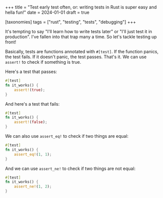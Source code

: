 +++
title = "Test early test often, or: writing tests in Rust is super easy and hella fun!"
date = 2024-01-01
draft = true

[taxonomies]
tags = ["rust", "testing", "tests", "debugging"]
+++

It's tempting to say "I'll learn how to write tests later" or "I'll just test it in production". I've fallen into that trap many a time. So let's tackle testing up front!

Basically, tests are functions annotated with `#[test]`. If the function panics, the test fails. If it doesn't panic, the test passes. That's it. We can use `assert!` to check if something is true.

Here's a test that passes:

```rust
#[test]
fn it_works() {
    assert!(true);
}
```

And here's a test that fails:

```rust
#[test]
fn it_works() {
    assert!(false);
}
```

We can also use `assert_eq!` to check if two things are equal:

```rust
#[test]
fn it_works() {
    assert_eq!(1, 1);
}
```

And we can use `assert_ne!` to check if two things are not equal:

```rust
#[test]
fn it_works() {
    assert_ne!(1, 2);
}
```



